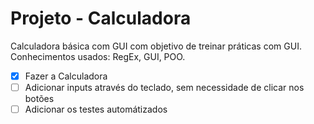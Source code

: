 # Projeto - Calculadora
 Calculadora básica com GUI com objetivo de treinar práticas com GUI.
 Conhecimentos usados: RegEx, GUI, POO.
 
- [x] Fazer a Calculadora
- [ ] Adicionar inputs através do teclado, sem necessidade de clicar nos botões
- [ ] Adicionar os testes automátizados
